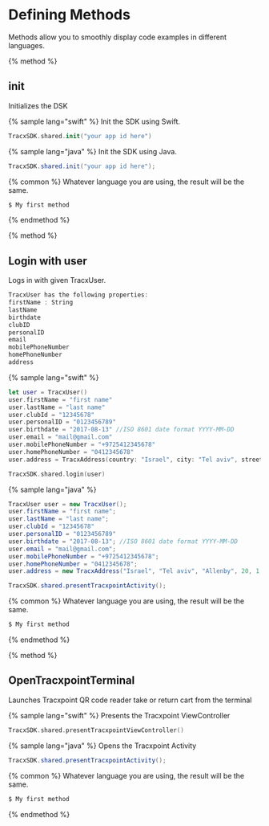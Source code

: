 # Defining Methods

Methods allow you to smoothly display code examples in different languages.

{% method %}
## init

Initializes the DSK

{% sample lang="swift" %}
Init the SDK using Swift.

```swift
TracxSDK.shared.init("your app id here")
```

{% sample lang="java" %}
Init the SDK using Java.

```java
TracxSDK.shared.init("your app id here");
```



{% common %}
Whatever language you are using, the result will be the same.

```bash
$ My first method
```
{% endmethod %}

{% method %}
## Login with user

Logs in with given TracxUser.



```c
TracxUser has the following properties:
firstName : String
lastName
birthdate
clubID
personalID
email
mobilePhoneNumber
homePhoneNumber
address
```



{% sample lang="swift" %}

```swift
let user = TracxUser()
user.firstName = "first name"
user.lastName = "last name"
user.clubId = "12345678"
user.personalID = "0123456789"
user.birthdate = "2017-08-13" //ISO 8601 date format YYYY-MM-DD
user.email = "mail@gmail.com"
user.mobilePhoneNumber = "+9725412345678"
user.homePhoneNumber = "0412345678"
user.address = TracxAddress(country: "Israel", city: "Tel aviv", street: "Allenby", streetNumber: 20, appartmentNumber: 1, mailbox: 1, zipCode: 1234567)

TracxSDK.shared.login(user)
```

{% sample lang="java" %}

```java
TracxUser user = new TracxUser();
user.firstName = "first name";
user.lastName = "last name";
user.clubId = "12345678"
user.personalID = "0123456789"
user.birthdate = "2017-08-13"; //ISO 8601 date format YYYY-MM-DD
user.email = "mail@gmail.com";
user.mobilePhoneNumber = "+9725412345678";
user.homePhoneNumber = "0412345678";
user.address = new TracxAddress("Israel", "Tel aviv", "Allenby", 20, 1, 1, 1234567);

TracxSDK.shared.presentTracxpointActivity();
```



{% common %}
Whatever language you are using, the result will be the same.

```bash
$ My first method
```
{% endmethod %}


{% method %}
## OpenTracxpointTerminal

Launches Tracxpoint QR code reader take or return cart from the terminal

{% sample lang="swift" %}
Presents the Tracxpoint ViewController

```swift
TracxSDK.shared.presentTracxpointViewController()
```

{% sample lang="java" %}
Opens the Tracxpoint Activity

```java
TracxSDK.shared.presentTracxpointActivity();
```



{% common %}
Whatever language you are using, the result will be the same.

```bash
$ My first method
```
{% endmethod %}
